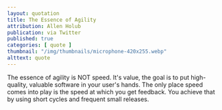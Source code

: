 ```yaml
---
layout: quotation
title: The Essence of Agility
attribution: Allen Holub
publication: via Twitter
published: true
categories: [ quote ]
thumbnail: "/img/thumbnails/microphone-420x255.webp"
alttext: quote
---
```


The essence of agility is NOT speed. It's value, the goal is to put high-quality, valuable 
software in your user's hands. The only place speed comes into play is the speed at 
which you get feedback. You achieve that by using short cycles and frequent small releases.
